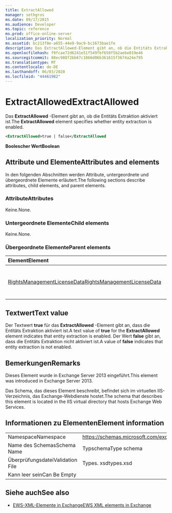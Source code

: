 ```yaml
---
title: ExtractAllowed
manager: sethgros
ms.date: 09/17/2015
ms.audience: Developer
ms.topic: reference
ms.prod: office-online-server
localization_priority: Normal
ms.assetid: bc213f0e-a655-44e9-9ac9-bc1673bae1fe
description: Das ExtractAllowed-Element gibt an, ob die Entitäts Extraktion aktiviert ist.
ms.openlocfilehash: f9fcae72d6241e51f549fbf650f5b2aebe019e46
ms.sourcegitcommit: 88ec988f2bb67c1866d06b361615f3674a24e795
ms.translationtype: MT
ms.contentlocale: de-DE
ms.lasthandoff: 06/03/2020
ms.locfileid: "44461982"
---
```

# <a name="extractallowed"></a><span data-ttu-id="e4443-103">ExtractAllowed</span><span class="sxs-lookup"><span data-stu-id="e4443-103">ExtractAllowed</span></span>

<span data-ttu-id="e4443-104">Das **ExtractAllowed** -Element gibt an, ob die Entitäts Extraktion aktiviert ist.</span><span class="sxs-lookup"><span data-stu-id="e4443-104">The **ExtractAllowed** element specifies whether entity extraction is enabled.</span></span> 
  
```XML
<ExtractAllowed>true | false</ExtractAllowed
```

 <span data-ttu-id="e4443-105">**Boolescher Wert**</span><span class="sxs-lookup"><span data-stu-id="e4443-105">**Boolean**</span></span>
## <a name="attributes-and-elements"></a><span data-ttu-id="e4443-106">Attribute und Elemente</span><span class="sxs-lookup"><span data-stu-id="e4443-106">Attributes and elements</span></span>

<span data-ttu-id="e4443-107">In den folgenden Abschnitten werden Attribute, untergeordnete und übergeordnete Elemente erläutert.</span><span class="sxs-lookup"><span data-stu-id="e4443-107">The following sections describe attributes, child elements, and parent elements.</span></span>
  
### <a name="attributes"></a><span data-ttu-id="e4443-108">Attribute</span><span class="sxs-lookup"><span data-stu-id="e4443-108">Attributes</span></span>

<span data-ttu-id="e4443-109">Keine.</span><span class="sxs-lookup"><span data-stu-id="e4443-109">None.</span></span>
  
### <a name="child-elements"></a><span data-ttu-id="e4443-110">Untergeordnete Elemente</span><span class="sxs-lookup"><span data-stu-id="e4443-110">Child elements</span></span>

<span data-ttu-id="e4443-111">Keine.</span><span class="sxs-lookup"><span data-stu-id="e4443-111">None.</span></span>
  
### <a name="parent-elements"></a><span data-ttu-id="e4443-112">Übergeordnete Elemente</span><span class="sxs-lookup"><span data-stu-id="e4443-112">Parent elements</span></span>

|<span data-ttu-id="e4443-113">**Element**</span><span class="sxs-lookup"><span data-stu-id="e4443-113">**Element**</span></span>|<span data-ttu-id="e4443-114">**Beschreibung**</span><span class="sxs-lookup"><span data-stu-id="e4443-114">**Description**</span></span>|
|:-----|:-----|
|[<span data-ttu-id="e4443-115">RightsManagementLicenseData</span><span class="sxs-lookup"><span data-stu-id="e4443-115">RightsManagementLicenseData</span></span>](rightsmanagementlicensedata.md) <br/> |<span data-ttu-id="e4443-116">Gibt Informationen zur Rechteverwaltungslizenz an.</span><span class="sxs-lookup"><span data-stu-id="e4443-116">Specifies information about the rights management license.</span></span>  <br/> |
   
## <a name="text-value"></a><span data-ttu-id="e4443-117">Textwert</span><span class="sxs-lookup"><span data-stu-id="e4443-117">Text value</span></span>

<span data-ttu-id="e4443-118">Der Textwert **true** für das **ExtractAllowed** -Element gibt an, dass die Entitäts Extraktion aktiviert ist.</span><span class="sxs-lookup"><span data-stu-id="e4443-118">A text value of **true** for the **ExtractAllowed** element indicates that entity extraction is enabled.</span></span> <span data-ttu-id="e4443-119">Der Wert **false** gibt an, dass die Entitäts Extraktion nicht aktiviert ist.</span><span class="sxs-lookup"><span data-stu-id="e4443-119">A value of **false** indicates that entity extraction is not enabled.</span></span> 
  
## <a name="remarks"></a><span data-ttu-id="e4443-120">Bemerkungen</span><span class="sxs-lookup"><span data-stu-id="e4443-120">Remarks</span></span>

<span data-ttu-id="e4443-121">Dieses Element wurde in Exchange Server 2013 eingeführt.</span><span class="sxs-lookup"><span data-stu-id="e4443-121">This element was introduced in Exchange Server 2013.</span></span>
  
<span data-ttu-id="e4443-122">Das Schema, das dieses Element beschreibt, befindet sich im virtuellen IIS-Verzeichnis, das Exchange-Webdienste hostet.</span><span class="sxs-lookup"><span data-stu-id="e4443-122">The schema that describes this element is located in the IIS virtual directory that hosts Exchange Web Services.</span></span>
  
## <a name="element-information"></a><span data-ttu-id="e4443-123">Informationen zu Elementen</span><span class="sxs-lookup"><span data-stu-id="e4443-123">Element information</span></span>

|||
|:-----|:-----|
|<span data-ttu-id="e4443-124">Namespace</span><span class="sxs-lookup"><span data-stu-id="e4443-124">Namespace</span></span>  <br/> |https://schemas.microsoft.com/exchange/services/2006/types  <br/> |
|<span data-ttu-id="e4443-125">Name des Schemas</span><span class="sxs-lookup"><span data-stu-id="e4443-125">Schema Name</span></span>  <br/> |<span data-ttu-id="e4443-126">Typschema</span><span class="sxs-lookup"><span data-stu-id="e4443-126">Type schema</span></span>  <br/> |
|<span data-ttu-id="e4443-127">Überprüfungsdatei</span><span class="sxs-lookup"><span data-stu-id="e4443-127">Validation File</span></span>  <br/> |<span data-ttu-id="e4443-128">Types. xsd</span><span class="sxs-lookup"><span data-stu-id="e4443-128">types.xsd</span></span>  <br/> |
|<span data-ttu-id="e4443-129">Kann leer sein</span><span class="sxs-lookup"><span data-stu-id="e4443-129">Can Be Empty</span></span>  <br/> ||
   
## <a name="see-also"></a><span data-ttu-id="e4443-130">Siehe auch</span><span class="sxs-lookup"><span data-stu-id="e4443-130">See also</span></span>



- [<span data-ttu-id="e4443-131">EWS-XML-Elemente in Exchange</span><span class="sxs-lookup"><span data-stu-id="e4443-131">EWS XML elements in Exchange</span></span>](ews-xml-elements-in-exchange.md)

